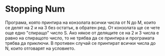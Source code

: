 # Stopping Num

Програма, която принтира на конзолата всички числа от N до M, които
се делят на 2 и на 3 без остатък, в обратен ред. От конзолата ще се чете още едно
"спиращо" число S. Ако някое от делящите се на 2 и 3 числа е равно на спиращото
число, то не трябва да се принтира и програмата трябва да приключи. В противен
случай се принтират всички числа до N, които отговарят на условието.
